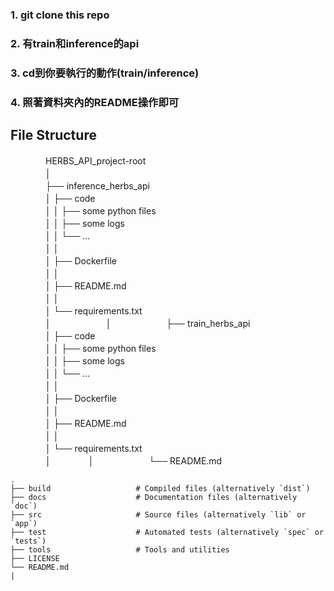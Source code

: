 ### 1. git clone this repo
### 2. 有train和inference的api
### 3. cd到你要執行的動作(train/inference)
### 4. 照著資料夾內的README操作即可

## File Structure
　　　　HERBS_API_project-root   
　　　　│  
　　　　├── inference_herbs_api  
　　　　│   ├── code  
　　　　│   │   ├── some python files  
　　　　│   │   ├── some logs  
　　　　│   │   └── ...  
　　　　│   │  
　　　　│   ├── Dockerfile  
　　　　│   │  
　　　　│   ├── README.md  
　　　　│   │  
　　　　│   └── requirements.txt  
　　　　│　　
　　　　│　　
　　　　├── train_herbs_api  
　　　　│   ├── code  
　　　　│   │   ├── some python files  
　　　　│   │   ├── some logs  
　　　　│   │   └── ...  
　　　　│   │  
　　　　│   ├── Dockerfile  
　　　　│   │  
　　　　│   ├── README.md  
　　　　│   │  
　　　　│   └── requirements.txt  
　　　　│ 
　　　　│　　 
　　　　└── README.md  

    .
    ├── build                   # Compiled files (alternatively `dist`)
    ├── docs                    # Documentation files (alternatively `doc`)
    ├── src                     # Source files (alternatively `lib` or `app`)
    ├── test                    # Automated tests (alternatively `spec` or `tests`)
    ├── tools                   # Tools and utilities
    ├── LICENSE
    └── README.md
    |